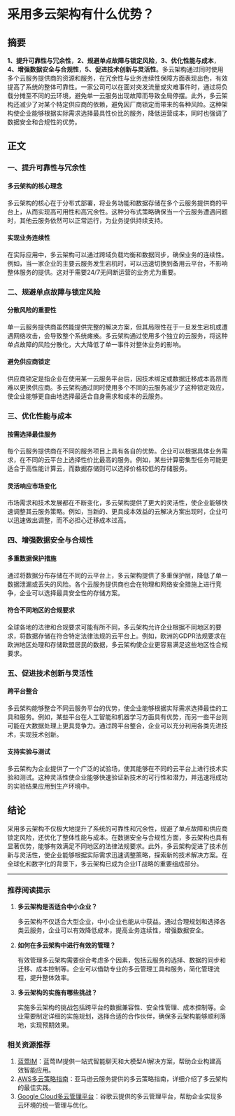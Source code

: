 # 采用多云架构有什么优势？

## 摘要

**1、提升可靠性与冗余性**，**2、规避单点故障与锁定风险**，**3、优化性能与成本**，**4、增强数据安全与合规性**，**5、促进技术创新与灵活性**。多云架构通过同时使用多个云服务提供商的资源和服务，在冗余性与业务连续性保障方面表现出色，有效提高了系统的整体可靠性。一家公司可以在面对突发流量或灾难事件时，通过将负载分摊至不同的云环境，避免单一云服务出现故障而导致全局停摆。此外，多云架构还减少了对某个特定供应商的依赖，避免因厂商锁定而带来的各种风险。这种架构使企业能够根据实际需求选择最具性价比的服务，降低运营成本，同时也强调了数据安全和合规性的优势。

## 正文

### 一、提升可靠性与冗余性

#### 多云架构的核心理念

多云架构的核心在于分布式部署，将业务功能和数据存储在多个云服务提供商的平台上，从而实现高可用性和高冗余性。这种分布式策略确保当一个云服务遭遇问题时，其他云服务依然可以正常运行，为业务提供持续支持。

#### 实现业务连续性

在实际应用中，多云架构可以通过跨域负载均衡和数据同步，确保业务的连续性。例如，当一家企业的主要云服务发生宕机时，可以迅速切换到备用云平台，不影响整体服务的提供。这对于需要24/7无间断运营的业务尤为重要。

### 二、规避单点故障与锁定风险

#### 分散风险的重要性

单一云服务提供商虽然能提供完整的解决方案，但其局限性在于一旦发生宕机或遭遇网络攻击，会导致整个系统瘫痪。多云架构通过使用多个独立的云服务，将这种单点故障的风险分散化，大大降低了单一事件对整体业务的影响。

#### 避免供应商锁定

供应商锁定是指企业在使用某一云服务平台后，因技术绑定或数据迁移成本高昂而难以更换供应商。多云架构通过同时使用多个不同的云服务减少了这种锁定效应，使企业能够更自由地选择最适合自身需求和成本的云服务。

### 三、优化性能与成本

#### 按需选择最佳服务

每个云服务提供商在不同的服务项目上具有各自的优势。企业可以根据具体业务需求，在不同的云平台上选择性价比最高的服务。例如，某些计算密集型任务可能更适合于高性能计算云，而数据存储则可以选择价格较低的存储服务。

#### 灵活响应市场变化

市场需求和技术发展都在不断变化，多云架构提供了更大的灵活性，使企业能够快速调整其云服务策略。例如，当新的、更具成本效益的云解决方案出现时，企业可以迅速做出调整，而不必担心迁移成本过高。

### 四、增强数据安全与合规性

#### 多重数据保护措施

通过将数据分布存储在不同的云平台上，多云架构提供了多重保护层，降低了单一数据泄漏或丢失的风险。各个云服务提供商也会在物理和网络安全措施上进行竞争，企业可以选择最具安全性的存储方案。

#### 符合不同地区的合规要求

全球各地的法律和合规要求可能有所不同，多云架构允许企业根据不同地区的要求，将数据存储在符合特定法律法规的云平台上。例如，欧洲的GDPR法规要求在欧洲地区处理和存储欧盟居民的数据，多云架构使企业更容易满足这些地区性合规要求。

### 五、促进技术创新与灵活性

#### 跨平台整合

多云架构能够整合不同云服务平台的优势，使企业能够根据实际需求选择最佳的工具和服务。例如，某些平台在人工智能和机器学习方面具有优势，而另一些平台则可能在大数据处理上更具竞争力。通过跨平台整合，企业可以充分利用各类先进技术，实现技术创新。

#### 支持实验与测试

多云架构为企业提供了一个广泛的试验场，使其能够在不同的云平台上进行技术实验和测试。这种灵活性使企业能够快速验证新技术的可行性和潜力，并迅速将成功的实验结果应用到生产环境中。

## 结论

采用多云架构不仅极大地提升了系统的可靠性和冗余性，规避了单点故障和供应商锁定风险，还优化了整体性能与成本。在数据安全与合规性方面，多云架构也具有显著优势，能够有效满足不同地区的法律法规要求。此外，多云架构促进了技术创新与灵活性，使企业能够根据实际需求迅速调整策略，探索新的技术解决方案。在全球化和数字化的背景下，多云架构已成为企业IT战略的重要组成部分。

---

### 推荐阅读提示

1. **多云架构是否适合中小企业？**

   多云架构不仅适合大型企业，中小企业也能从中获益。通过合理规划和选择各类云服务，企业可以有效降低成本，提高业务连续性，增强数据安全。

2. **如何在多云架构中进行有效的管理？**

   有效管理多云架构需要综合考虑多个因素，包括云服务的选择、数据的同步和迁移、成本控制等。企业可以借助专业的多云管理工具和服务，简化管理流程，提升整体效率。

3. **多云架构的实施有哪些挑战？**

   实施多云架构的挑战包括跨平台的数据兼容性、安全性管理、成本控制等。企业需要制定详细的实施规划，选择合适的合作伙伴，确保多云架构能够顺利落地，实现预期效果。

### 相关资源推荐

1. [蓝莺IM](https://www.lanyingim.com)：蓝莺IM提供一站式智能聊天和大模型AI解决方案，帮助企业构建高效智能应用。
2. [AWS多云策略指南](https://aws.amazon.com/multi-cloud)：亚马逊云服务提供的多云策略指南，详细介绍了多云架构的最佳实践。
3. [Google Cloud多云管理平台](https://cloud.google.com/multi-cloud)：谷歌云提供的多云管理平台，帮助企业实现多云环境的统一管理与优化。